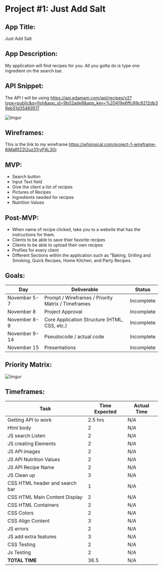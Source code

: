 # Project #1: Just Add Salt

## App Title:
Just Add Salt

## App Description:
My application will find recipes for you. All you gotta do is type one ingredient on the search bar.

## API Snippet:
The API I will be using https://api.edamam.com/api/recipes/v2?type=public&q=fish&app_id=9b02ade8&app_key=%20419e6ffc89c8212db39eb51d35469517

![Imgur](https://i.imgur.com/YhbXlgb.png)

## Wireframes:
This is the link to my wireframe https://whimsical.com/project-1-wireframe-6iMaRfZ2t2uz31ryP4L3Gi

## MVP:
- Search button
- Input Text field
- Give the client a list of recipes
- Pictures of Recipes
- Ingredients needed for recipes
- Nutrition Values

## Post-MVP:
- When name of recipe clicked, take you to a website that has the instructions for them.
- Clients to be able to save thier favorite recipes
- Clients to be able to upload their own recipes
- Profiles for every client
- Different Sections within the application such as "Baking, Grilling and Smoking, Quick Recipes, Home Kitchen, and Party Recipes.

## Goals: 
|  Day | Deliverable | Status
|---|---| ---|
|November 5-7| Prompt / Wireframes / Priority Matrix / Timeframes | Incomplete
|November 8| Project Approval | Incomplete
|November 8-9| Core Application Structure (HTML, CSS, etc.) | Incomplete
|November 9-14| Pseudocode / actual code | Incomplete
|November 15| Presentations | Incomplete


## Priority Matrix:
![Imgur](https://i.imgur.com/rXIvPp5.png)

## Timeframes:
|Task | Time Expected | Actual Time|
|--- | --- | ---|
| Getting API to work| 2.5 hrs |N/A |
|Html body| 2 | N/A|
|JS search Listen | 2 | N/A|
|JS creating Elements | 2 | N/A|
|JS API images| 2 | N/A|
|JS API Nutrition Values | 2 | N/A|
|JS API Recipe Name | 2 | N/A|
|JS Clean up | 3 | N/A|
|CSS HTML header and search bar | 1 | N/A|
|CSS HTML Main Content Display| 2 | N/A|
|CSS HTML Containers | 2 | N/A|
|CSS Colors | 2 | N/A|
|CSS Align Content| 3| N/A|
|JS errors | 2 | N/A|
|JS add extra features| 3 | N/A|
|CSS Testing | 2 | N/A|
|Js Testing | 2 | N/A|
|**TOTAL TIME**| 36.5|N/A|
